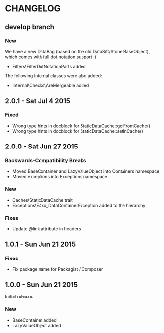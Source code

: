 # CHANGELOG

## develop branch

### New

We have a new DataBag (based on the old DataSift/Stone BaseObject), which comes with full dot.notation.support :)

* Filters\FilterDotNotationParts added

The following Internal classes were also added:

* Internal\Checks\AreMergeable added

## 2.0.1 - Sat Jul 4 2015

### Fixed

* Wrong type hints in docblock for StaticDataCache::getFromCache()
* Wrong type hints in docblock for StaticDataCache::setInCache()

## 2.0.0 - Sat Jun 27 2015

### Backwards-Compatibility Breaks

* Moved BaseContainer and LazyValueObject into Containers namespace
* Moved exceptions into Exceptions namespace

### New

* Caches\StaticDataCache trait
* Exceptions\E4xx_DataContainerException added to the hierarchy

### Fixes

* Update @link attribute in headers

## 1.0.1 - Sun Jun 21 2015

### Fixes

* Fix package name for Packagist / Composer

## 1.0.0 - Sun Jun 21 2015

Initial release.

### New

* BaseContainer added
* LazyValueObject added